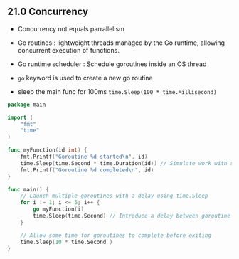 ## 21.0 Concurrency

- Concurrency not equals parrallelism
- Go routines : lightweight threads managed by the Go runtime, allowing concurrent execution of functions.
- Go runtime scheduler : Schedule goroutines inside an OS thread


- `go` keyword is used to create a new go routine
- sleep the main func for 100ms
	`time.Sleep(100 * time.Millisecond)`

```go
package main

import (
	"fmt"
	"time"
)

func myFunction(id int) {
	fmt.Printf("Goroutine %d started\n", id)
	time.Sleep(time.Second * time.Duration(id)) // Simulate work with sleep
	fmt.Printf("Goroutine %d completed\n", id)
}

func main() {
	// Launch multiple goroutines with a delay using time.Sleep
	for i := 1; i <= 5; i++ {
		go myFunction(i)
		time.Sleep(time.Second) // Introduce a delay between goroutine launches
	}

	// Allow some time for goroutines to complete before exiting
	time.Sleep(10 * time.Second )
}

```